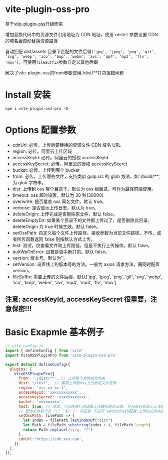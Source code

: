 # vite-plugin-oss-pro

基于[vite-plugin-oss](https://github.com/jaelam0214/vite-plugin-oss)升级而来

增加替换代码中的资源文件引用地址为 CDN 地址，使用 `cdnUrl` 参数设置 CDN 的域名会自动替换资源路径

自动匹配 dist/assets 目录下匹配的文件后缀`['jpg', 'jpeg', 'png', 'gif', 'svg', 'webp', 'ico', 'bmp', 'webm', 'avi', 'mp4', 'mp3', 'flv', 'mov']`，可使用`fileSuffix`参数自定义其他后缀

解决了vite-plugin-oss的from参数使用./dist/**打包报错问题

# Install 安装

```
npm i vite-plugin-oss-pro -D
```

# Options 配置参数
- cdnUrl: 必传。上传后要替换的资源文件 CDN 域名 URL
- region: 必传。阿里云上传区域
- accessKeyId: 必传。阿里云的授权 accessKeyId
- accessKeySecret: 必传。阿里云的授权 accessKeySecret
- bucket: 必传。上传到哪个 bucket
- from: 必传。上传哪些文件，支持类似 gulp.src 的 glob 方法，如'./build/\*\*', 为 glob 字符串。
- dist: 上传到 oss 哪个目录下，默认为 oss 根目录。可作为路径前缀使用。
- timeout: oss 超时设置，默认为 30 秒(30000)
- overwrite: 是否覆盖 oss 同名文件。默认 true。
- verbose: 是否显示上传日志，默认为 true。
- deleteOrigin: 上传完成是否删除原文件，默认 false。
- deleteEmptyDir: 如果某个目录下的文件都上传过了，是否删除此目录。deleteOrigin 为 true 时候生效。默认 false。
- setOssPath: 自定义每个文件上传路径。接收参数为当前文件路径。不传，或者所传函数返回 false 则按默认方式上传。
- test: 测试，仅查看文件和上传路径，但是不执行上传操作。默认 false。
- quitWpOnError: 出错是否中断打包。默认 false。
- version: 版本号。默认为''。
- setVersion: 设置线上的版本号的方法。一般为 axios 请求方法，需同时配置 version。
- fileSuffix: 需要上传的文件后缀，默认['jpg', 'jpeg', 'png', 'gif', 'svg', 'webp', 'ico', 'bmp', 'webm', 'avi', 'mp4', 'mp3', 'flv', 'mov']

## 注意: accessKeyId, accessKeySecret 很重要，注意保密!!!

# Basic Exapmle 基本例子

```javascript
// vite.config.js
import { defineConfig } from 'vite'
import ViteOSSPluginPro from 'vite-plugin-oss-pro'

export default defineConfig({
  plugins: [
    ViteOSSPluginPro({
      from: './dist/**', // 上传那个文件或文件夹
      dist: "/test",  // 需要上传到oss上的给定文件目录
      region: 'oss-xx-xx-1',
      accessKeyId: 'xxxxxxxxxxxx',
      accessKeySecret: 'xxxxxxxxxxxx',
      bucket: 'xxxxxxxxx',
      test: true, // 测试，可以在进行测试看上传路径是否正确, 打开后只会显示上传路径并不会真正上传。默认false
      // 因为文件标识符 "\"  和 "/" 的区别 不进行 setOssPath配置,上传的文件夹就会拼到文件名上, 丢失了文件目录,所以需要对setOssPath 配置。
      setOssPath: filePath => {
        let index = filePath.lastIndexOf("dist")
        let Path = filePath.substring(index + 4, filePath.length)
        return Path.replace(/\\/g, "/")
      },
      cdnUrl:'https://cdn.xxx.com',
    })
  ],
});
```

